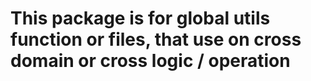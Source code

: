 # This package is for global utils function or files, that use on cross domain or cross logic / operation 
